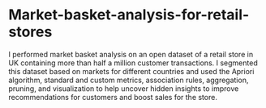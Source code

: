 # Market-basket-analysis-for-retail-stores
I performed market basket analysis on an open dataset of a retail store in UK containing more than half a million customer transactions. I segmented this dataset based on markets for different countries and used the Apriori algorithm, standard and custom metrics, association rules, aggregation, pruning, and visualization to help uncover hidden insights to improve recommendations for customers and boost sales for the store.
